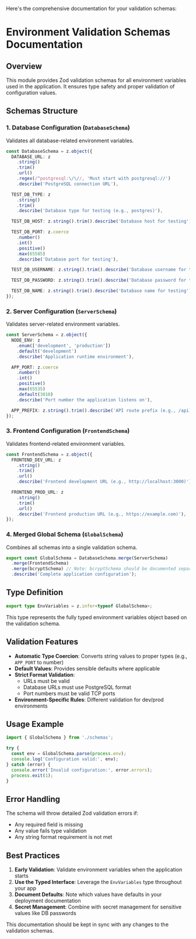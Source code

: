 Here's the comprehensive documentation for your validation schemas:

# **Environment Validation Schemas Documentation**

## **Overview**

This module provides Zod validation schemas for all environment variables used in the application. It ensures type safety and proper validation of configuration values.

## **Schemas Structure**

### **1. Database Configuration (`DatabaseSchema`)**

Validates all database-related environment variables.

```typescript
const DatabaseSchema = z.object({
  DATABASE_URL: z
    .string()
    .trim()
    .url()
    .regex(/^postgresql:\/\//, 'Must start with postgresql://')
    .describe('PostgreSQL connection URL'),

  TEST_DB_TYPE: z
    .string()
    .trim()
    .describe('Database type for testing (e.g., postgres)'),

  TEST_DB_HOST: z.string().trim().describe('Database host for testing'),

  TEST_DB_PORT: z.coerce
    .number()
    .int()
    .positive()
    .max(65585)
    .describe('Database port for testing'),

  TEST_DB_USERNAME: z.string().trim().describe('Database username for testing'),

  TEST_DB_PASSWORD: z.string().trim().describe('Database password for testing'),

  TEST_DB_NAME: z.string().trim().describe('Database name for testing'),
});
```

### **2. Server Configuration (`ServerSchema`)**

Validates server-related environment variables.

```typescript
const ServerSchema = z.object({
  NODE_ENV: z
    .enum(['development', 'production'])
    .default('development')
    .describe('Application runtime environment'),

  APP_PORT: z.coerce
    .number()
    .int()
    .positive()
    .max(65535)
    .default(3010)
    .describe('Port number the application listens on'),

  APP_PREFIX: z.string().trim().describe('API route prefix (e.g., /api)'),
});
```

### **3. Frontend Configuration (`FrontendSchema`)**

Validates frontend-related environment variables.

```typescript
const FrontendSchema = z.object({
  FRONTEND_DEV_URL: z
    .string()
    .trim()
    .url()
    .describe('Frontend development URL (e.g., http://localhost:3000)'),

  FRONTEND_PROD_URL: z
    .string()
    .trim()
    .url()
    .describe('Frontend production URL (e.g., https://example.com)'),
});
```

### **4. Merged Global Schema (`GlobalSchema`)**

Combines all schemas into a single validation schema.

```typescript
export const GlobalSchema = DatabaseSchema.merge(ServerSchema)
  .merge(FrontendSchema)
  .merge(bcryptSchema) // Note: bcryptSchema should be documented separately
  .describe('Complete application configuration');
```

## **Type Definition**

```typescript
export type EnvVariables = z.infer<typeof GlobalSchema>;
```

This type represents the fully typed environment variables object based on the validation schema.

## **Validation Features**

- **Automatic Type Coercion**: Converts string values to proper types (e.g., `APP_PORT` to number)
- **Default Values**: Provides sensible defaults where applicable
- **Strict Format Validation**:
  - URLs must be valid
  - Database URLs must use PostgreSQL format
  - Port numbers must be valid TCP ports
- **Environment-Specific Rules**: Different validation for dev/prod environments

## **Usage Example**

```typescript
import { GlobalSchema } from './schemas';

try {
  const env = GlobalSchema.parse(process.env);
  console.log('Configuration valid:', env);
} catch (error) {
  console.error('Invalid configuration:', error.errors);
  process.exit(1);
}
```

## **Error Handling**

The schema will throw detailed Zod validation errors if:

- Any required field is missing
- Any value fails type validation
- Any string format requirement is not met

## **Best Practices**

1. **Early Validation**: Validate environment variables when the application starts
2. **Use the Typed Interface**: Leverage the `EnvVariables` type throughout your app
3. **Document Defaults**: Note which values have defaults in your deployment documentation
4. **Secret Management**: Combine with secret management for sensitive values like DB passwords

This documentation should be kept in sync with any changes to the validation schemas.
